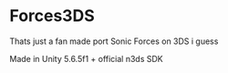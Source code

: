 # Forces3DS
Thats just a fan made port Sonic Forces on 3DS i guess

Made in Unity 5.6.5f1 + official n3ds SDK
